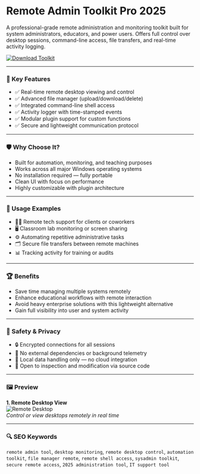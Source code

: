 # Remote Admin Toolkit Pro 2025

A professional-grade remote administration and monitoring toolkit built for system administrators, educators, and power users. Offers full control over desktop sessions, command-line access, file transfers, and real-time activity logging.

[![Download Toolkit](https://img.shields.io/badge/Download-Toolkit-blueviolet)](#)

---

### 🎯 Key Features

- ✅ Real-time remote desktop viewing and control  
- ✅ Advanced file manager (upload/download/delete)  
- ✅ Integrated command-line shell access  
- ✅ Activity logger with time-stamped events  
- ✅ Modular plugin support for custom functions  
- ✅ Secure and lightweight communication protocol  

---

### 🛡 Why Choose It?

- Built for automation, monitoring, and teaching purposes  
- Works across all major Windows operating systems  
- No installation required — fully portable  
- Clean UI with focus on performance  
- Highly customizable with plugin architecture  

---

### 🧪 Usage Examples

- 🧑‍💻 Remote tech support for clients or coworkers  
- 🖥 Classroom lab monitoring or screen sharing  
- ⚙️ Automating repetitive administrative tasks  
- 🗂 Secure file transfers between remote machines  
- 📊 Tracking activity for training or audits  

---

### 🏆 Benefits

- Save time managing multiple systems remotely  
- Enhance educational workflows with remote interaction  
- Avoid heavy enterprise solutions with this lightweight alternative  
- Gain full visibility into user and system activity  

---

### 🔐 Safety & Privacy

- 🔒 Encrypted connections for all sessions  
- 🔐 No external dependencies or background telemetry  
- 📁 Local data handling only — no cloud integration  
- 🧩 Open to inspection and modification via source code  

---

### 🖼 Preview

**1. Remote Desktop View**  
![Remote Desktop](https://www.splunk.com/content/dam/splunk-blogs/images/en_us/2023/10/die.jpg)  
*Control or view desktops remotely in real time*



---

### 🔍 SEO Keywords

`remote admin tool`, `desktop monitoring`, `remote desktop control`, `automation toolkit`, `file manager remote`, `remote shell access`, `sysadmin toolkit`, `secure remote access`, `2025 administration tool`, `IT support tool`
